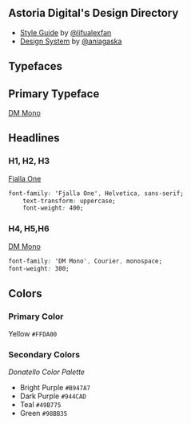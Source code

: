 ## Astoria Digital's Design Directory

- [Style Guide](https://www.figma.com/file/LXKWblcPXToV1uVakYXbhB/Astoria-Digital?node-id=133%3A3) by [@lifualexfan](http://github.com/lifualexfan)
- [Design System](https://www.figma.com/proto/4qqHCvcrTdm6kqwJHDUde3/Astoria-Digital-Pattern-Library?node-id=358%3A212&scaling=scale-down) by [@aniagaska](https://github.com/aniagaska)

## Typefaces

## Primary Typeface

[DM Mono](https://fonts.google.com/specimen/DM+Mono)

## Headlines

### H1, H2, H3
[Fjalla One](https://fonts.google.com/specimen/Fjalla+One) 

```css
font-family: 'Fjalla One', Helvetica, sans-serif;
    text-transform: uppercase;
    font-weight: 400;
```
### H4, H5,H6
[DM Mono](https://fonts.google.com/specimen/DM+Mono)

```css
font-family: 'DM Mono', Courier, monospace;
font-weight: 300;
```

## Colors

### Primary Color

Yellow `#FFDA00`

### Secondary Colors

*Donatello Color Palette*

* Bright Purple `#B947A7`
* Dark Purple `#944CAD`
* Teal `#49B775`
* Green `#98BB35`
